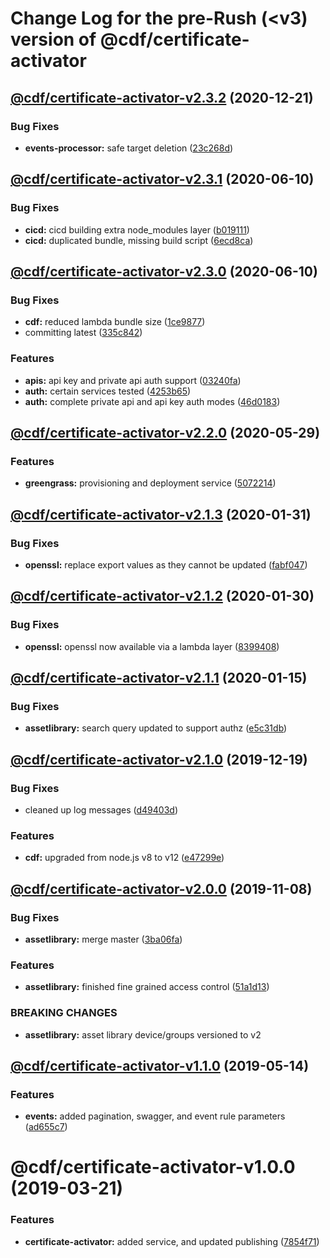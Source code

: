 # Change Log for the pre-Rush (<v3) version of @cdf/certificate-activator
## [@cdf/certificate-activator-v2.3.2](@cdf/certificate-activator-v2.3.1...@cdf/certificate-activator-v2.3.2) (2020-12-21)

### Bug Fixes

* **events-processor:** safe target deletion ([23c268d](23c268d1ca40e1b53c8d371f8fb22d0bf34c885f))

## [@cdf/certificate-activator-v2.3.1](@cdf/certificate-activator-v2.3.0...@cdf/certificate-activator-v2.3.1) (2020-06-10)


### Bug Fixes

* **cicd:** cicd building extra node_modules layer ([b019111](b019111adadea7bac04ed3aaa35254c3137615e0))
* **cicd:** duplicated bundle, missing build script ([6ecd8ca](6ecd8ca1294f3bda2c5e55d8726656a28f4b3954))

## [@cdf/certificate-activator-v2.3.0](@cdf/certificate-activator-v2.2.0...@cdf/certificate-activator-v2.3.0) (2020-06-10)


### Bug Fixes

* **cdf:** reduced lambda bundle size ([1ce9877](1ce9877878831dac78b00ddbc5589cadead19d53))
* committing latest ([335c842](335c84223ab2a860c52766559b220170a64c7c17))


### Features

* **apis:** api key and private api auth support ([03240fa](03240fad4867ada8d9babd68d1124e6e4f7770da))
* **auth:** certain services tested ([4253b65](4253b65750e52dd962a3a42dde05626044bb79cc))
* **auth:** complete private api and api key auth modes ([46d0183](46d0183e779e21a7ad39e879481b369bec2d060f))

## [@cdf/certificate-activator-v2.2.0](@cdf/certificate-activator-v2.1.3...@cdf/certificate-activator-v2.2.0) (2020-05-29)


### Features

* **greengrass:** provisioning and deployment service ([5072214](5072214fb81a0d6a8f8641bf0f52fefb7f2ad950))

## [@cdf/certificate-activator-v2.1.3](@cdf/certificate-activator-v2.1.2...@cdf/certificate-activator-v2.1.3) (2020-01-31)


### Bug Fixes

* **openssl:** replace export values as they cannot be updated ([fabf047](fabf047016b3c57b3bf56108fc9a6ce9fbeb44e5))

## [@cdf/certificate-activator-v2.1.2](@cdf/certificate-activator-v2.1.1...@cdf/certificate-activator-v2.1.2) (2020-01-30)


### Bug Fixes

* **openssl:** openssl now available via a lambda layer ([8399408](8399408649b2a8f3074500c1ae43844dd3f5147a))

## [@cdf/certificate-activator-v2.1.1](@cdf/certificate-activator-v2.1.0...@cdf/certificate-activator-v2.1.1) (2020-01-15)


### Bug Fixes

* **assetlibrary:** search query updated to support authz ([e5c31db](e5c31db609841406d98733e62e3ed93073ffbb1f))

## [@cdf/certificate-activator-v2.1.0](@cdf/certificate-activator-v2.0.0...@cdf/certificate-activator-v2.1.0) (2019-12-19)


### Bug Fixes

* cleaned up log messages ([d49403d](d49403d11f3f73ea8c5ce061bfa790ec40cd8c13))


### Features

* **cdf:** upgraded from node.js v8 to v12 ([e47299e](e47299ee399acf6554a0845048c4fed99251c2b1))

## [@cdf/certificate-activator-v2.0.0](@cdf/certificate-activator-v1.1.0...@cdf/certificate-activator-v2.0.0) (2019-11-08)


### Bug Fixes

* **assetlibrary:** merge master ([3ba06fa](3ba06fa9fc5b264ceaed0f97ccf45fab97d57a08))


### Features

* **assetlibrary:** finished fine grained access control ([51a1d13](51a1d134ec48be2d62edc575998752ff866230bf))


### BREAKING CHANGES

* **assetlibrary:** asset library device/groups versioned to v2

## [@cdf/certificate-activator-v1.1.0](@cdf/certificate-activator-v1.0.0...@cdf/certificate-activator-v1.1.0) (2019-05-14)


### Features

* **events:** added pagination, swagger, and event rule parameters ([ad655c7](ad655c7))

# @cdf/certificate-activator-v1.0.0 (2019-03-21)


### Features

* **certificate-activator:** added service, and updated publishing ([7854f71](7854f71))